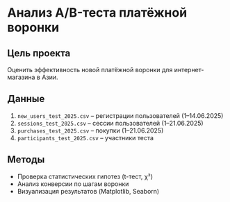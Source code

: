 # Анализ A/B-теста платёжной воронки

## Цель проекта  
Оценить эффективность новой платёжной воронки для интернет-магазина в Азии.

## Данные  
1. `new_users_test_2025.csv` – регистрации пользователей (1–14.06.2025)  
2. `sessions_test_2025.csv` – сессии пользователей (1–21.06.2025)  
3. `purchases_test_2025.csv` – покупки (1–21.06.2025)  
4. `participants_test_2025.csv` – участники теста  

## Методы  
- Проверка статистических гипотез (t-тест, χ²)  
- Анализ конверсии по шагам воронки  
- Визуализация результатов (Matplotlib, Seaborn) 